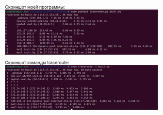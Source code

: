 Скриншот моей программы:
![](my_script.png)

Скриншот команды traceroute:
![](traceroute_script.png)
